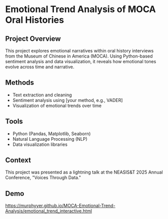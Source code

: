 # Emotional Trend Analysis of MOCA Oral Histories

## Project Overview
This project explores emotional narratives within oral history interviews from the Museum of Chinese in America (MOCA). Using Python-based sentiment analysis and data visualization, it reveals how emotional tones evolve across time and narrative.

## Methods
- Text extraction and cleaning
- Sentiment analysis using [your method, e.g., VADER]
- Visualization of emotional trends over time

## Tools
- Python (Pandas, Matplotlib, Seaborn)
- Natural Language Processing (NLP)
- Data visualization libraries

## Context
This project was presented as a lightning talk at the NEASIS&T 2025 Annual Conference, \"Voices Through Data.\"

## Demo
https://murphyyer.github.io/MOCA-Emotional-Trend-Analysis/emotional_trend_interactive.html
